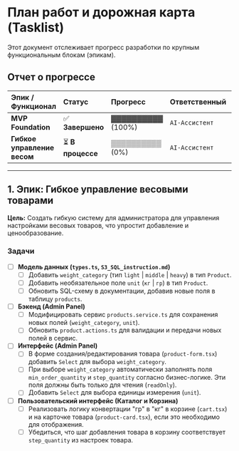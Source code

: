 # План работ и дорожная карта (Tasklist)

Этот документ отслеживает прогресс разработки по крупным функциональным блокам (эпикам).

## Отчет о прогрессе

| Эпик / Функционал | Статус | Прогресс | Ответственный | Следующий шаг |
| :--- | :--- | :--- | :--- | :--- |
| **MVP Foundation** | ✅ **Завершено** | ▓▓▓▓▓▓▓▓▓▓ (100%) | `AI-Ассистент` | - |
| **Гибкое управление весом** | ⏳ **В процессе** | ▒▒▒▒▒▒▒▒▒▒ (0%) | `AI-Ассистент` | Реализация изменений в БД и UI |

---

## 1. Эпик: Гибкое управление весовыми товарами

**Цель:** Создать гибкую систему для администратора для управления настройками весовых товаров, что упростит добавление и ценообразование.

### Задачи

- [ ] **Модель данных (`types.ts`, `S3_SQL_instruction.md`)**
    - [ ] Добавить `weight_category` (тип `light` | `middle` | `heavy`) в тип `Product`.
    - [ ] Добавить необязательное поле `unit` (`кг` | `гр`) в тип `Product`.
    - [ ] Обновить SQL-схему в документации, добавив новые поля в таблицу `products`.

- [ ] **Бэкенд (Admin Panel)**
    - [ ] Модифицировать сервис `products.service.ts` для сохранения новых полей (`weight_category`, `unit`).
    - [ ] Обновить `product.actions.ts` для валидации и передачи новых полей в сервис.

- [ ] **Интерфейс (Admin Panel)**
    - [ ] В форме создания/редактирования товара (`product-form.tsx`) добавить `Select` для выбора `weight_category`.
    - [ ] При выборе `weight_category` автоматически заполнять поля `min_order_quantity` и `step_quantity` согласно бизнес-логике. Эти поля должны быть только для чтения (`readOnly`).
    - [ ] Добавить `Select` для выбора единицы измерения (`unit`).

- [ ] **Пользовательский интерфейс (Каталог и Корзина)**
    - [ ] Реализовать логику конвертации "гр" в "кг" в корзине (`cart.tsx`) и на карточке товара (`product-card.tsx`), если это необходимо для отображения.
    - [ ] Убедиться, что шаг добавления товара в корзину соответствует `step_quantity` из настроек товара.
